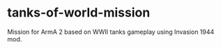 tanks-of-world-mission
======================

Mission for ArmA 2 based on WWII tanks gameplay using Invasion 1944 mod.
